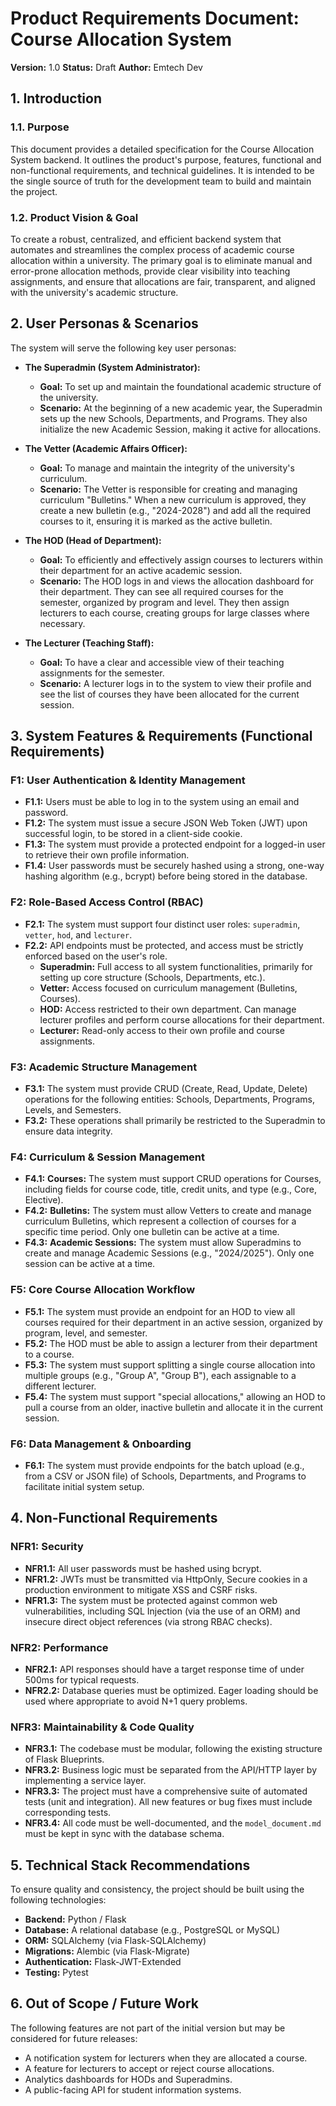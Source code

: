 # Product Requirements Document: Course Allocation System

**Version:** 1.0
**Status:** Draft
**Author:** Emtech Dev

## 1. Introduction

### 1.1. Purpose
This document provides a detailed specification for the Course Allocation System backend. It outlines the product's purpose, features, functional and non-functional requirements, and technical guidelines. It is intended to be the single source of truth for the development team to build and maintain the project.

### 1.2. Product Vision & Goal
To create a robust, centralized, and efficient backend system that automates and streamlines the complex process of academic course allocation within a university. The primary goal is to eliminate manual and error-prone allocation methods, provide clear visibility into teaching assignments, and ensure that allocations are fair, transparent, and aligned with the university's academic structure.

## 2. User Personas & Scenarios

The system will serve the following key user personas:

*   **The Superadmin (System Administrator):**
    *   **Goal:** To set up and maintain the foundational academic structure of the university.
    *   **Scenario:** At the beginning of a new academic year, the Superadmin sets up the new Schools, Departments, and Programs. They also initialize the new Academic Session, making it active for allocations.

*   **The Vetter (Academic Affairs Officer):**
    *   **Goal:** To manage and maintain the integrity of the university's curriculum.
    *   **Scenario:** The Vetter is responsible for creating and managing curriculum "Bulletins." When a new curriculum is approved, they create a new bulletin (e.g., "2024-2028") and add all the required courses to it, ensuring it is marked as the active bulletin.

*   **The HOD (Head of Department):**
    *   **Goal:** To efficiently and effectively assign courses to lecturers within their department for an active academic session.
    *   **Scenario:** The HOD logs in and views the allocation dashboard for their department. They can see all required courses for the semester, organized by program and level. They then assign lecturers to each course, creating groups for large classes where necessary.

*   **The Lecturer (Teaching Staff):**
    *   **Goal:** To have a clear and accessible view of their teaching assignments for the semester.
    *   **Scenario:** A lecturer logs in to the system to view their profile and see the list of courses they have been allocated for the current session.

## 3. System Features & Requirements (Functional Requirements)

### F1: User Authentication & Identity Management
*   **F1.1:** Users must be able to log in to the system using an email and password.
*   **F1.2:** The system must issue a secure JSON Web Token (JWT) upon successful login, to be stored in a client-side cookie.
*   **F1.3:** The system must provide a protected endpoint for a logged-in user to retrieve their own profile information.
*   **F1.4:** User passwords must be securely hashed using a strong, one-way hashing algorithm (e.g., bcrypt) before being stored in the database.

### F2: Role-Based Access Control (RBAC)
*   **F2.1:** The system must support four distinct user roles: `superadmin`, `vetter`, `hod`, and `lecturer`.
*   **F2.2:** API endpoints must be protected, and access must be strictly enforced based on the user's role.
    *   **Superadmin:** Full access to all system functionalities, primarily for setting up core structure (Schools, Departments, etc.).
    *   **Vetter:** Access focused on curriculum management (Bulletins, Courses).
    *   **HOD:** Access restricted to their own department. Can manage lecturer profiles and perform course allocations for their department.
    *   **Lecturer:** Read-only access to their own profile and course assignments.

### F3: Academic Structure Management
*   **F3.1:** The system must provide CRUD (Create, Read, Update, Delete) operations for the following entities: Schools, Departments, Programs, Levels, and Semesters.
*   **F3.2:** These operations shall primarily be restricted to the Superadmin to ensure data integrity.

### F4: Curriculum & Session Management
*   **F4.1:** **Courses:** The system must support CRUD operations for Courses, including fields for course code, title, credit units, and type (e.g., Core, Elective).
*   **F4.2:** **Bulletins:** The system must allow Vetters to create and manage curriculum Bulletins, which represent a collection of courses for a specific time period. Only one bulletin can be active at a time.
*   **F4.3:** **Academic Sessions:** The system must allow Superadmins to create and manage Academic Sessions (e.g., "2024/2025"). Only one session can be active at a time.

### F5: Core Course Allocation Workflow
*   **F5.1:** The system must provide an endpoint for an HOD to view all courses required for their department in an active session, organized by program, level, and semester.
*   **F5.2:** The HOD must be able to assign a lecturer from their department to a course.
*   **F5.3:** The system must support splitting a single course allocation into multiple groups (e.g., "Group A", "Group B"), each assignable to a different lecturer.
*   **F5.4:** The system must support "special allocations," allowing an HOD to pull a course from an older, inactive bulletin and allocate it in the current session.

### F6: Data Management & Onboarding
*   **F6.1:** The system must provide endpoints for the batch upload (e.g., from a CSV or JSON file) of Schools, Departments, and Programs to facilitate initial system setup.

## 4. Non-Functional Requirements

### NFR1: Security
*   **NFR1.1:** All user passwords must be hashed using bcrypt.
*   **NFR1.2:** JWTs must be transmitted via HttpOnly, Secure cookies in a production environment to mitigate XSS and CSRF risks.
*   **NFR1.3:** The system must be protected against common web vulnerabilities, including SQL Injection (via the use of an ORM) and insecure direct object references (via strong RBAC checks).

### NFR2: Performance
*   **NFR2.1:** API responses should have a target response time of under 500ms for typical requests.
*   **NFR2.2:** Database queries must be optimized. Eager loading should be used where appropriate to avoid N+1 query problems.

### NFR3: Maintainability & Code Quality
*   **NFR3.1:** The codebase must be modular, following the existing structure of Flask Blueprints.
*   **NFR3.2:** Business logic must be separated from the API/HTTP layer by implementing a service layer.
*   **NFR3.3:** The project must have a comprehensive suite of automated tests (unit and integration). All new features or bug fixes must include corresponding tests.
*   **NFR3.4:** All code must be well-documented, and the `model_document.md` must be kept in sync with the database schema.

## 5. Technical Stack Recommendations
To ensure quality and consistency, the project should be built using the following technologies:
*   **Backend:** Python / Flask
*   **Database:** A relational database (e.g., PostgreSQL or MySQL)
*   **ORM:** SQLAlchemy (via Flask-SQLAlchemy)
*   **Migrations:** Alembic (via Flask-Migrate)
*   **Authentication:** Flask-JWT-Extended
*   **Testing:** Pytest

## 6. Out of Scope / Future Work
The following features are not part of the initial version but may be considered for future releases:
*   A notification system for lecturers when they are allocated a course.
*   A feature for lecturers to accept or reject course allocations.
*   Analytics dashboards for HODs and Superadmins.
*   A public-facing API for student information systems.
